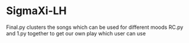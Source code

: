 # SigmaXi-LH
Final.py clusters the songs which can be used for different moods
RC.py and 1.py together to get our own play which user can use 
